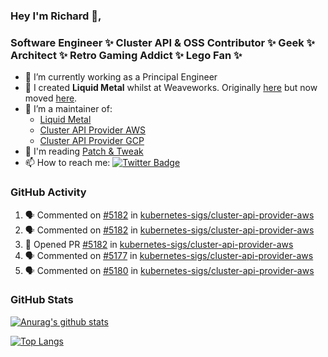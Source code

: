 ### Hey I'm Richard 👋, 

<h3 align="left">Software Engineer ✨ Cluster API & OSS Contributor ✨ Geek ✨ Architect ✨ Retro Gaming Addict ✨ Lego Fan ✨</h3>

- 🔭 I’m currently working as a Principal Engineer
- 📯 I created **Liquid Metal** whilst at Weaveworks. Originally [here](https://github.com/weaveworks-liquidmetal) but now moved [here](https://github.com/liquidmetal-dev).
- 👯 I’m a maintainer of:
  -  [Liquid Metal](https://github.com/liquidmetal-dev)
  -  [Cluster API Provider AWS](https://github.com/kubernetes-sigs/cluster-api-provider-aws)
  -  [Cluster API Provider GCP](https://github.com/kubernetes-sigs/cluster-api-provider-gcp)
- 💬 I'm reading [Patch & Tweak](https://bjooks.com/products/patch-tweak-exploring-modular-synthesis)
- 📫 How to reach me: [![Twitter Badge](https://img.shields.io/badge/-@fruit_case-00acee?style=flat&logo=Twitter&logoColor=white)](https://twitter.com/intent/follow?screen_name=fruit_case "Follow on Twitter")

### GitHub Activity 

<!--START_SECTION:activity-->
1. 🗣 Commented on [#5182](https://github.com/kubernetes-sigs/cluster-api-provider-aws/pull/5182#issuecomment-2437509389) in [kubernetes-sigs/cluster-api-provider-aws](https://github.com/kubernetes-sigs/cluster-api-provider-aws)
2. 🗣 Commented on [#5182](https://github.com/kubernetes-sigs/cluster-api-provider-aws/pull/5182#issuecomment-2437508899) in [kubernetes-sigs/cluster-api-provider-aws](https://github.com/kubernetes-sigs/cluster-api-provider-aws)
3. 💪 Opened PR [#5182](https://github.com/kubernetes-sigs/cluster-api-provider-aws/pull/5182) in [kubernetes-sigs/cluster-api-provider-aws](https://github.com/kubernetes-sigs/cluster-api-provider-aws)
4. 🗣 Commented on [#5177](https://github.com/kubernetes-sigs/cluster-api-provider-aws/pull/5177#issuecomment-2436358919) in [kubernetes-sigs/cluster-api-provider-aws](https://github.com/kubernetes-sigs/cluster-api-provider-aws)
5. 🗣 Commented on [#5180](https://github.com/kubernetes-sigs/cluster-api-provider-aws/issues/5180#issuecomment-2435161439) in [kubernetes-sigs/cluster-api-provider-aws](https://github.com/kubernetes-sigs/cluster-api-provider-aws)
<!--END_SECTION:activity-->

### GitHub Stats

[![Anurag's github stats](https://github-readme-stats.vercel.app/api?username=richardcase&count_private=true&show_icons=true)](https://github.com/anuraghazra/github-readme-stats)

[![Top Langs](https://github-readme-stats.vercel.app/api/top-langs/?username=richardcase&hide=html&layout=compact)](https://github.com/anuraghazra/github-readme-stats)
